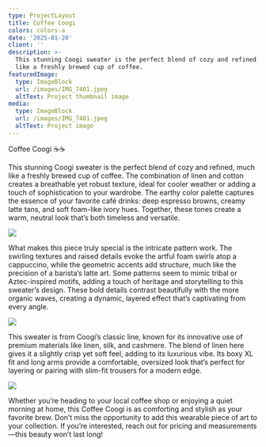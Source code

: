 ```yaml
---
type: ProjectLayout
title: Coffee Coogi
colors: colors-a
date: '2025-01-20'
client: ''
description: >-
  This stunning Coogi sweater is the perfect blend of cozy and refined, much
  like a freshly brewed cup of coffee.
featuredImage:
  type: ImageBlock
  url: /images/IMG_7401.jpeg
  altText: Project thumbnail image
media:
  type: ImageBlock
  url: /images/IMG_7401.jpeg
  altText: Project image
---
```

Coffee Coogi ☕️☕️

This stunning Coogi sweater is the perfect blend of cozy and refined, much like a freshly brewed cup of coffee. The combination of linen and cotton creates a breathable yet robust texture, ideal for cooler weather or adding a touch of sophistication to your wardrobe. The earthy color palette captures the essence of your favorite café drinks: deep espresso browns, creamy latte tans, and soft foam-like ivory hues. Together, these tones create a warm, neutral look that’s both timeless and versatile.

![](/images/IMG_7397.jpeg)

What makes this piece truly special is the intricate pattern work. The swirling textures and raised details evoke the artful foam swirls atop a cappuccino, while the geometric accents add structure, much like the precision of a barista’s latte art. Some patterns seem to mimic tribal or Aztec-inspired motifs, adding a touch of heritage and storytelling to this sweater’s design. These bold details contrast beautifully with the more organic waves, creating a dynamic, layered effect that’s captivating from every angle.

![](/images/IMG_7399.jpeg)

This sweater is from Coogi’s classic line, known for its innovative use of premium materials like linen, silk, and cashmere. The blend of linen here gives it a slightly crisp yet soft feel, adding to its luxurious vibe. Its boxy XL fit and long arms provide a comfortable, oversized look that’s perfect for layering or pairing with slim-fit trousers for a modern edge.

![](/images/IMG_7400.jpeg)

Whether you’re heading to your local coffee shop or enjoying a quiet morning at home, this Coffee Coogi is as comforting and stylish as your favorite brew. Don’t miss the opportunity to add this wearable piece of art to your collection. If you’re interested, reach out for pricing and measurements—this beauty won’t last long!
